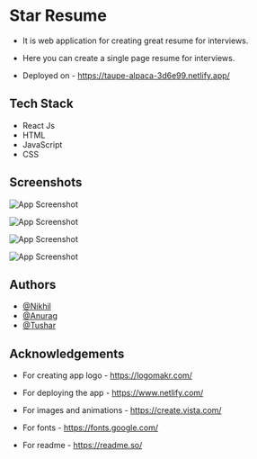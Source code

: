 
# Star Resume

- It is web application for creating great resume for interviews. 

- Here you can create a single page resume for interviews.

- Deployed on - https://taupe-alpaca-3d6e99.netlify.app/



## Tech Stack 

- React Js
- HTML
- JavaScript
- CSS
## Screenshots

![App Screenshot](https://github.com/Luffy-Nikhil/Star-Resume/blob/main/public/images/Screenshot%20from%202022-05-31%2009-49-11.png?raw=true)

![App Screenshot](https://github.com/Luffy-Nikhil/Star-Resume/blob/main/public/images/Screenshot%20from%202022-05-31%2009-32-40.png?raw=true)

![App Screenshot](https://github.com/Luffy-Nikhil/Star-Resume/blob/main/public/images/Screenshot%20from%202022-05-31%2009-33-28.png?raw=true)

![App Screenshot](https://github.com/Luffy-Nikhil/Star-Resume/blob/main/public/images/Screenshot%20from%202022-05-31%2009-33-46.png?raw=true)




## Authors

- [@Nikhil](https://github.com/Luffy-Nikhil)
- [@Anurag](https://github.com/JOSBEAK)
- [@Tushar](https://github.com/CeNiEi)


## Acknowledgements

- For creating app logo - https://logomakr.com/

- For deploying the app - https://www.netlify.com/

- For images and animations - https://create.vista.com/

- For fonts - https://fonts.google.com/

- For readme - https://readme.so/


